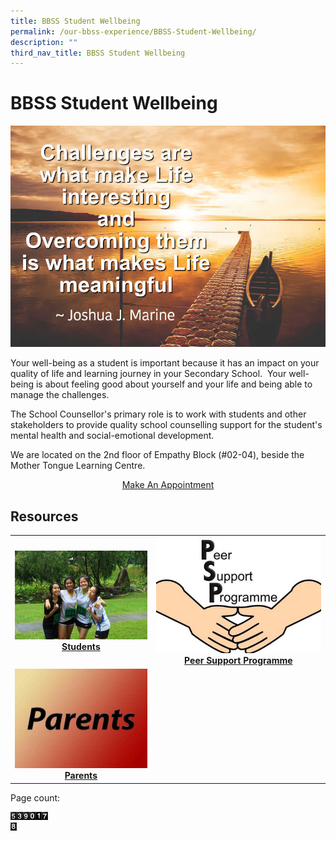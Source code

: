 ```yaml
---
title: BBSS Student Wellbeing
permalink: /our-bbss-experience/BBSS-Student-Wellbeing/
description: ""
third_nav_title: BBSS Student Wellbeing
---
```

# BBSS Student Wellbeing

![](/images/Our%20BBSS%20Experience/BBSS%20Student%20Wellbeing/quote_final2.jpg)

Your well-being as a student is important because it has an impact on your quality of life and learning journey in your Secondary School.  Your well-being is about feeling good about yourself and your life and being able to manage the challenges.  
  
The School Counsellor's primary role is to work with students and other stakeholders to provide quality school counselling support for the student's mental health and social-emotional development.  
  
We are located on the 2nd floor of Empathy Block (#02-04), beside the Mother Tongue Learning Centre.

<center><a href="/our-bbss-experience/BBSS-Student-Wellbeing/make-an-appointment/" target="_blank">Make An Appointment</a></center>

## Resources
|   |   |
|:---:|:---:|
| <a href="/our-bbss-experience/BBSS-Student-Wellbeing/students/"> <img src="/images/Our%20BBSS%20Experience/BBSS%20Student%20Wellbeing/Students.jpg"></a> **[Students](/our-bbss-experience/BBSS-Student-Wellbeing/students/)** | <a href="/our-bbss-experience/BBSS-Student-Wellbeing/peer-support"><img src="/images/Our%20BBSS%20Experience/BBSS%20Student%20Wellbeing/Peer%20Support%20Programme.jpg"></a>  **[Peer Support Programme](/our-bbss-experience/BBSS-Student-Wellbeing/peer-support)** |
|  <a href="/our-bbss-experience/BBSS-Student-Wellbeing/parents/"> <img src="/images/Our%20BBSS%20Experience/BBSS%20Student%20Wellbeing/parents.jpg"></a> **[Parents](/our-bbss-experience/BBSS-Student-Wellbeing/parents)**|   |


Page count:

<span style ="text-align:center">
<img src="/images/Our%20BBSS%20Experience/BBSS%20Student%20Wellbeing/pv5.gif" style="width:2%; float:left"><img src="/images/Our%20BBSS%20Experience/BBSS%20Student%20Wellbeing/pv3.gif" style="width:2%; float:left">
<img src="/images/Our%20BBSS%20Experience/BBSS%20Student%20Wellbeing/pv9.gif" style="width:2%; float:left">
<img src="/images/Our%20BBSS%20Experience/BBSS%20Student%20Wellbeing/pv0.gif" style="width:2%; float:left">
<img src="/images/Our%20BBSS%20Experience/BBSS%20Student%20Wellbeing/pv1.gif" style="width:2%; float:left">
<img src="/images/Our%20BBSS%20Experience/BBSS%20Student%20Wellbeing/pv7.gif" style="width:2%; float:left">
	</span>
<br clear="left">
<img src="/images/Our%20BBSS%20Experience/BBSS%20Student%20Wellbeing/pv8.gif" style="width:2%; float:left">
